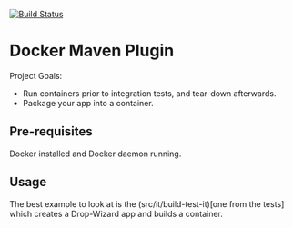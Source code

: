 [![Build Status](https://drone.io/github.com/alexec/docker-maven-plugin/status.png)](https://drone.io/github.com/alexec/docker-maven-plugin/latest)

Docker Maven Plugin
===

Project Goals:

* Run containers prior to integration tests, and tear-down afterwards.
* Package your app into a container.

Pre-requisites
---
Docker installed and Docker daemon running.

Usage
---
The best example to look at is the (src/it/build-test-it)[one from the tests] which creates a Drop-Wizard app and builds a container.
